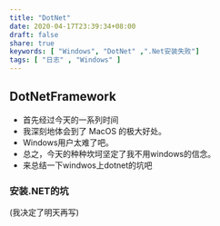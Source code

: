 ```yaml
---
title: "DotNet"
date: 2020-04-17T23:39:34+08:00
draft: false
share: true
keywords: [ "Windows", "DotNet" ,".Net安装失败"] 
tags: [ "日志" , "Windows" ]
---
```


## DotNetFramework
- 首先经过今天的一系列时间
- 我深刻地体会到了 MacOS 的极大好处。
- Windows用户太难了吧。
- 总之，今天的种种坎坷坚定了我不用windows的信念。
- 来总结一下windwos上dotnet的坑吧  

### 安装.NET的坑
(我决定了明天再写)
